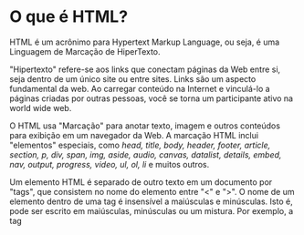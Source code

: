 # O que é HTML?

  HTML é um acrônimo para Hypertext Markup Language, ou seja, é uma Linguagem de Marcação de HiperTexto.<br>

  "Hipertexto" refere-se aos links que conectam páginas da Web entre si, seja dentro de um único site ou entre sites. 
  Links são um aspecto fundamental da web. Ao carregar conteúdo na Internet e vinculá-lo a páginas criadas por outras pessoas, 
  você se torna um participante ativo na world wide web.

  O HTML usa "Marcação" para anotar texto, imagem e outros conteúdos para exibição em um navegador da Web. A marcação HTML 
  inclui "elementos" especiais, como <i>head, title, body, header, footer, article, section, p, div, span, 
  img, aside, audio, canvas, datalist, details, embed, nav, output, progress, video, ul, ol, 
  li</i> e muitos outros.

  Um elemento HTML é separado de outro texto em um documento por "tags", que consistem no nome do elemento entre "<" e ">". 
  O nome de um elemento dentro de uma tag é insensível a maiúsculas e minúsculas. Isto é, pode ser escrito em maiúsculas, 
  minúsculas ou um mistura. Por exemplo, a tag <title> pode ser escrita como <Title>, <TITLE> ou de qualquer outra forma.

## Atributos
  
  Os atributos são informações extras que o usuário coloca dentro da tag para serem buscadas.
  
  Exemplos: ```<img src="imagem.png" alt="alguma imagem">```, ```<a href="google.com" title="Google"> link </a>```.

## Atributos Globais
  
  Os atributos globais tem a mesma definição dos atributos citados acima, porém são aplicados em todos os elementos.
  Os mais usados são: <i>class, data, hidden, id, style, tabindex e title</i>.
  
  Exemplos: ```<div class="atributo"> alguma coisa </div>```, ```<p style="color: red"> alguma coisa </p>```.
  
  Lembrando que quando uma classe é definida, a mesma pode ser modificada usando o CSS, que vamos ver a frente.
  
## Aninhamento
  
  O aninhamento nada mais é do que quebra de linhas entre as tags. Isso significa que quando algumas tags são utilizadas,
  ocorre uma quebra de linha a partir dela dependendo de seu aninhamento. Podemos usar como exempro a tag <i>p</i> e a 
  tag <i>a</i>.
  
  A tag <i>p</i> cria um parágrafo para os elementos inclusos dentro dela, ocorrendo uma quebra de linha em seu início e fim.
  Exemplo: ```<p> alguma coisa </p> ```.<br>
  
  Já na tag <i>a</i> não ocorre a quebra de linha.<br>
  Exemplo: ```Este é um <a href="link.com">link</a>```.
  
## Caracteres Reservados
  
  Os caracteres reservados são aqueles usados para construir estruturas na linguagem, como os sinais de maior e menos e aspas.
  
  E como faço para usar esses caracteres reservados em um texto? Existem alguns caracteres especiais que pode-se usar para 
  substituir os caracteres reservados, como ```&lt``` para ```<```, ```&gt``` para ```>```, ```&amp``` para ```&``` e 
  ```&quot``` para ```"```.
  
## Anatomia
  
  ```
  <!DOCTYPE html>
    <html lang="en">  /*Linguagem da página*/
      
      <head> /*Cabeçalho da página*/
        <meta charset="UTF-8"> /*Configuração de aceitação de caracteres*/
        <meta name="viewport" content="width=device-width, initial-scale=1.0"> /*Configuração de visibilidade de aparelhos*/
        <title>Document</title> /*Titulo na aba do navegador*/
      </head>
      
      <body> /*Corpo da página (O que aparecerá ao usuário)*/
         Document
      </body>
      
    </html>
  ```
  
## Semântica
  
  Um dos principais objetivos do HTML é estruturar um texto e lhe dar significadom para que ele seja melhor entendido. 
  Para isso, são usados elementos semânticos que serão detalhados abaixo.
  
### Cabeçalhos e parágrafos
  
  Nos cabeçalhos e parágrafos são usadas as tags <i>p</i> e <i>h</i>, sendo que a tag <i>h</i> pode variar de 1 a 6, e.g.
  <i>h1</i>, <i>h12</i>, <i>h3</i>, <i>h4</i>, etc. Esta tag é ordenada de forma hierárquica, i.e. a tag de número 1 
  sobrepõe sobre todas as outras tags, a tag de número 2 sobrepõe sobre todas as tags exceto a de número 1.
  
### Listas
  
  As listas podem ser ordenadas ou não ordenadas, separadas pelas tags <i>ol</i> e <i>ul</i> respectivamente. Mas suas 
  estruturas são as mesmas alterando somente a tag. Exemplos abaixo.
  
  #### Lista ordenada
  ```
  <ol>
    <li> a </li>
    <li> b </li>
    <li> c </li>
    <li> d </li>
  </ol>
  ```
  <b>Output:</b>
    
  <ol>
    <li> a </li>
    <li> b </li>
    <li> c </li>
    <li> d </li>
  </ol>
  
  
  #### Lista não-ordenada
  ```
  <ul>
    <li> a </li>
    <li> b </li>
    <li> c </li>
    <li> d </li>
  </ul>
  ```
  <b>Output:</b>
    
  <ul>
    <li> a </li>
    <li> b </li>
    <li> c </li>
    <li> d </li>
  </ul>
    
### Citações
    
  Para fazer citações podem ser usadas as tags <i>blockquote, cite</i> ou <i>q</i>. Exemplos abaixo.
  
  ```
  <blockquote cite="https://developer.mozilla.org/pt-BR/docs/Web/HTML/Element/blockquote">
    O <strong>Elemento HTML <code>&lt;blockquote&gt;</code></strong> (ou <em>HTML Block Quotation Element</em>)
    indica que um texto externo foi citado.
  </blockquote>
  
  <p>De acordo com <a href="https://developer.mozilla.org/pt-BR/docs/Web/HTML/Element/blockquote">
    <cite>página MDN blockquote</cite></a>:
  </p>
  
  <p>O elemento quote - <code>&lt;q&gt;</code> - é <q cite="https://developer.mozilla.org/pt-BR/docs/Web/HTML/Element/q">
    usado para citações curtas que não precisam de parágrafos ou quebras de linha.</q> -- 
    <a href="https://developer.mozilla.org/pt-BR/docs/Web/HTML/Element/q"><cite>MDN q page</cite></a>.</p>
  ```
  
  <b>Output:</b>
  
  <blockquote cite="https://developer.mozilla.org/pt-BR/docs/Web/HTML/Element/blockquote">
    O <strong>Elemento HTML <code>&lt;blockquote&gt;</code></strong> (ou <em>HTML Block Quotation Element</em>)
    indica que um texto externo foi citado.
  </blockquote>
  
  <p>De acordo com <a href="https://developer.mozilla.org/pt-BR/docs/Web/HTML/Element/blockquote">
    <cite>página MDN blockquote</cite></a>:
  </p>
  
  <p>O elemento quote - <code>&lt;q&gt;</code> - é <q cite="https://developer.mozilla.org/pt-BR/docs/Web/HTML/Element/q">
    usado para citações curtas que não precisam de parágrafos ou quebras de linha.</q> -- 
    <a href="https://developer.mozilla.org/pt-BR/docs/Web/HTML/Element/q"><cite>MDN q page</cite></a>.</p>
  
### Abreviações
  
  As tags de abreviações servem para mostrar ao usuário, quando ele movimentas o cursor sobre a abreviação, 
  o que as abreviações mostradas nas páginas significam. A tag mais usada para isso é a tag <i>abbr</i>. 
  Exemplos abaixo.
  
  ```
  <p>Usamos <abbr title="Hypertext Markup Language">HTML</abbr> para estruturar nossos documentos da web.</p>
  ```
  
### Detalhes de contato
  
  Serve para marcar detalhes de contato, i.e. detalhes sobre o autor da página ou coisa do tipo.
  Exemplos abaixo.
  
  ```
  <address>
    <p>
      Felipe Campos <br>
      <strong>Divinópolis, MG</strong>
    </p>
  </address>
  ```
  
### Representando códigos de computador
  
  Para representar códigos de computação, pode-se usar as tags <i>code</i> e <i>pre</i>. 
  Exemplos abaixo.
  
  ```
  <pre>
    <code>
      <p>Teste</p>
    </code>
  </pre>
  ```
  
### Elementos genéricos
  
  Nos elementos genéricos, possuímos duas tags. A tag <i>div</i> cumpre sua função trabalhando com blocos e a 
  tag <i>span</i> cumpre sua função trabalhando com linhas.
  Exemplos abaixo.
  
  ```
  <div>
    Texto
  </div>
  Qualquer
  ```
  ```
  <span>
    Texto
  </span>
  Qualquer
  ```
## Links
  
  O elemento âncora ou a tag <i>a</i>, é o elemento que faz a ligação em diversas páginas. <br>
  
  A anatomia da tag <i>a</i> é formada por atributos globais, de <i>download</i>, de <i>target</i> 
  (sendo '_self' para padrão ou '_blank' para bertura de nova guia) e pelo mais importante que é o <i>href</i>, 
  que indica para onde o usuário será redirecionado quando clicar no link.<br>
  
  Exemplos básicos:<br> 
  ```<a href="google.com" target="_blank"> Link do Google </a>```<br>
  ```<a href="mailto:fulano@teste.com.br">Email</a>```<br>
  ```<a href="tel:+5538999999999">Telefone</a>```<br>
  
  Exemplos com fragmentos:<br>
  ```<a href="#about">Sobre</a>```<br>
  ```<a href="#history">História</a>```<br>
  ```<a href="works">Trabalhos</a>```<br>
  
  Lembrando que nos fragmentos, as tags devem ser identficadas com o <i>id</i> referente ao <i>href</i>.
  
## Tabelas
  
  As tabelas serão usadas para fazer organização de dados e essa organização será feita utilizando as linhas e colunas
  da tabela, o que facilitará a visualização desses dados e ter uma boa acessibilidade do mesmo. O ponto negativo das 
  tabelas é o fato de serem pouco flexíveis e precisarem de uma estilização para melhor visualização.
  
### Tabela básica
  
  ```
<table>
  <caption>Pessoas por idade:</caption>
  
  <thead>
    <tr>
      <th>Nome</th>
      <th>Idade</th>
    </tr>
  </thead>
  
  <tbody>
    <tr>
      <td>Felipe</td>
      <td>19</td>
    </tr>

    <tr>
      <td>Fulano</td>
      <td>25</td>
    </tr> 
  </tbody>
  
  <tfoot>
    <tr>
      <td>Total: </td>
      <td>2 Pessoas</td>
    </tr>
  </tfoot>
</table>
  ```
  
  <strong>Output:</strong>
  
<table>
  <caption>Pessoas por idade:</caption>
  
  <thead>
    <tr>
      <th>Nome</th>
      <th>Idade</th>
    </tr>
  </thead>
  
  <tbody>
    <tr>
      <td>Felipe</td>
      <td>19</td>
    </tr>
    <tr>
      <td>Fulano</td>
      <td>25</td>
    </tr> 
  </tbody>
  
  <tfoot>
    <tr>
      <td>Total: </td>
      <td>2 Pessoas</td>
    </tr>
  </tfoot>
</table>
  
### Tabela complexa
  
  ```
  <table>
    <caption>Produzidos x vendidos por Loja</caption>

    <colgroup>
      <col>
      <col span="2" style="background-color: aqua">
      <col span="2" style="background-color: tomato">
    </colgroup>

    <thead>
      <tr>
        <th rowspan="2"></th>
        <th colspan="2" scope="colgroup">Loja 1</th>
        <th colspan="2" scope="colgroup">Loja 2</th>
      </tr>

      <tr>
        <th scope="col">Produzidos</th>
        <th scope="col">Vendidos</th>
        <th scope="col">Produzidos</th>
        <th scope="col">Vendidos</th>
      </tr>
    </thead>

    <tbody>
      <tr>
        <th scope="row">Produto 1</th>
        <td>50</td>
        <td>30</td>
        <td>20</td>
        <td>10</td>
      </tr>

      <tr>
        <th scope="row">Produto 2</th>
        <td>10</td>
        <td>10</td>
        <td>50</td>
        <td>20</td>
      </tr>
    </tbody>
  </table>
  ```
  
  <strong>Output:</strong>
  
<table>
  <caption>Produzidos x vendidos por Loja:</caption>
  <colgroup>
    <col>
    <col span="2" style="background-color: aqua">
    <col span="2" style="background-color: tomato">
  </colgroup>
  <thead>
    <tr>
      <th rowspan="2"></th>
      <th colspan="2" scope="colgroup">Loja 1</th>
      <th colspan="2" scope="colgroup">Loja 2</th>
    </tr>
    <tr>
      <th scope="col">Produzidos</th>
      <th scope="col">Vendidos</th>
      <th scope="col">Produzidos</th>
      <th scope="col">Vendidos</th>
    </tr>
  </thead>
  <tbody>
    <tr>
      <th scope="row">Produto 1</th>
      <td>50</td>
      <td>30</td>
      <td>20</td>
      <td>10</td>
    </tr>
    <tr>
      <th scope="row">Produto 2</th>
      <td>10</td>
      <td>10</td>
      <td>50</td>
      <td>20</td>
    </tr>
  </tbody>
</table>
  
## Cabeçalhos
  
  O cabeçalho é a parte que não é exibida no navegador, mas serve para configurar a página, como a alteração do título
  da página, link para ligar o CSS/Javascript ao arquivo HTML, idioma da página, entre outros.
  
### Tag <i>Meta</i>
  
  Codificação de caracteres especiais: ```<meta charset="UTF-8">```.<br>
  Portabilidade para dispositivos móveis: ```<meta name="viewport" content="width-device-width, initial-scale=1.0">```.<br>
  
### Favicon
  
  Link para ícones personalizados da página.
  
  Favicon básico: ```<link rel="icon" href="https://iconarchive.com/show/qetto-icons-by-ampeross/icon-developer-icon.html">```
  
### Meta <i>SEO</i> - Search Engine Optimization
  
  Autor: ```<meta name="author" content="Felipe Campos">```<br>
  Descrição: ```<meta name="description" content="Uma página qualquer">```<br>
  Robôs: ```<meta name="robots" content="follow, index">```
  
## Código exemplo HTML 
  
Disponibilizarei um código exemplo HTML de um site feito por mim em um bootcamp feito na <a href="https://rocketseat.com.br">Rocketseat</a> neste repositório de HTML.
 
  
  
  
  
  
  
  
  
  
  
  
  
  
